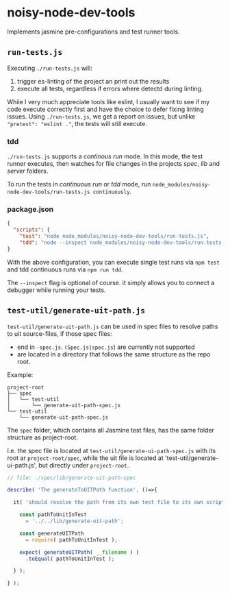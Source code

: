# noisy-node-dev-tools

Implements jasmine pre-configurations and test runner tools.

## `run-tests.js`
Executing `./run-tests.js` will:

1. trigger es-linting of the project an print out the results
2. execute all tests, regardless if errors where detectd during linting.

While I very much appreciate tools like eslint, I usually want to see if my code
execute correctly first and have the choice to defer fixing linting issues.
Using `./run-tests.js`, we get a report on issues, but unlike
`"pretest": "eslint ."`, the tests will still execute.

### tdd
`./run-tests.js` supports a _continous run_ mode. In this mode, the test runner
executes, then watches for file changes in the projects _spec_, _lib_ and
_server_ folders.

To run the tests in _continuous run_ or _tdd_ mode, run
`node_modules/noisy-node-dev-tools/run-tests.js continuously`.

### package.json

```json
{
  "scripts": {
    "test": "node node_modules/noisy-node-dev-tools/run-tests.js",
    "tdd": "node --inspect node_modules/noisy-node-dev-tools/run-tests.js continuously"
}
```
With the above configuration, you can execute single test runs via `npm test`
and tdd continuous runs via `npm run tdd`.

The `--inspect` flag is optional of course. it simply allows you to connect a
debugger while running your tests.


## `test-util/generate-uit-path.js`
`test-util/generate-uit-path.js` can be used in spec files to resolve
paths to uit source-files, if those spec files:

* end in `-spec.js`. `(Spec.js|spec.js`) are currently not supported
* are located in a directory that follows the same structure as the repo root.

Example:

```console
project-root
├── spec
│   └── test-util
│       └── generate-uit-path-spec.js
└── test-util
    └── generate-uit-path-spec.js
```

The `spec` folder, which contains all Jasmine test files, has the same folder
structure as project-root.

I.e. the spec file is located
at `test-util/generate-ui-path-spec.js` with its root ar `project-root/spec`,
while the uit file is located at 'test-util/generate-ui-path.js', but directly
under `project-root`.


```javascript
// file: ./spec/lib/generate-uit-path-spec

describe( 'The generateToUITPath function', ()=>{

  it( 'should resolve the path from its own test file to its own script',()=>{

    const pathToUnitInTest
      = '../../lib/generate-uit-path';

    const generateUITPath
      = require( pathToUnitInTest );

    expect( generateUITPath( __filename ) )
      .toEqual( pathToUnitInTest );

  } );

} );

```

